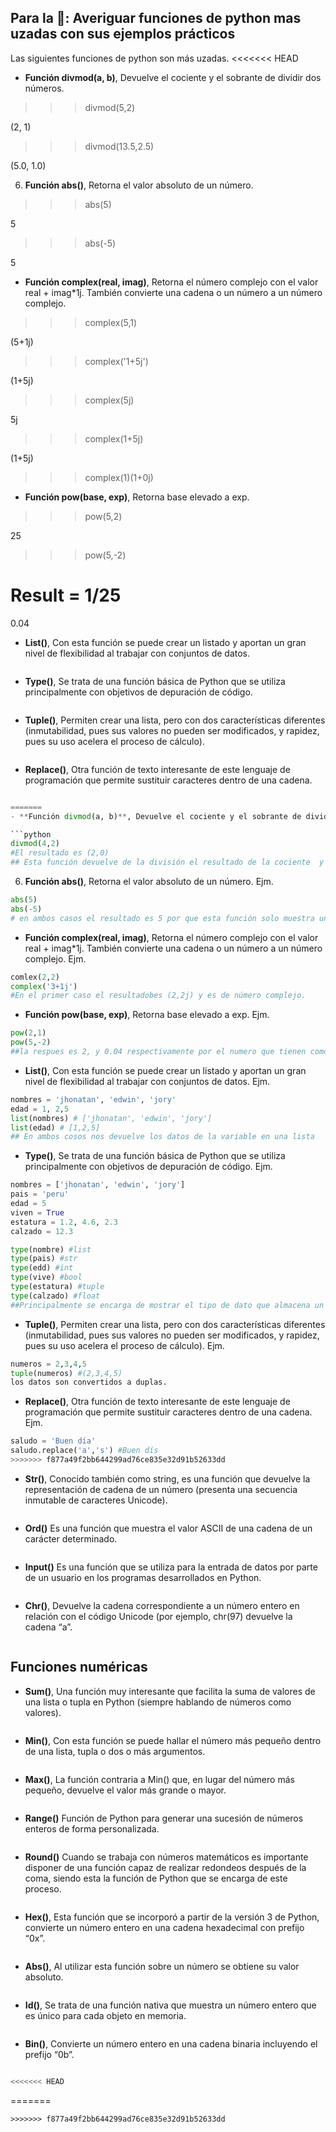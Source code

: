 ## Para la 🏡: Averiguar funciones de python mas uzadas con sus ejemplos prácticos
Las siguientes funciones de python son más uzadas.
<<<<<<< HEAD
- **Función divmod(a, b)**, Devuelve el cociente y el sobrante de dividir dos números.

>>> divmod(5,2)

(2, 1)

>>> divmod(13.5,2.5)

(5.0, 1.0)

6. **Función abs()**, Retorna el valor absoluto de un número.

>>> abs(5)

5

>>> abs(-5)

5

- **Función complex(real, imag)**, Retorna el número complejo con el valor real + imag*1j. También convierte una cadena o un número a un número complejo.

>>> complex(5,1)

(5+1j)

>>> complex('1+5j')

(1+5j)

>>> complex(5j)

5j

>>> complex(1+5j)

(1+5j)

>>> complex(1)(1+0j)

- **Función pow(base, exp)**, Retorna base elevado a exp.

>>> pow(5,2)

25

>>> pow(5,-2)

# Result = 1/25

0.04

- **List()**, Con esta función se puede crear un listado y aportan un gran nivel de flexibilidad al trabajar con conjuntos de datos.
```python

```
- **Type()**, Se trata de una función básica de Python que se utiliza principalmente con objetivos de depuración de código.
```python

```
- **Tuple()**, Permiten crear una lista, pero con dos características diferentes (inmutabilidad, pues sus valores no pueden ser modificados, y rapidez, pues su uso acelera el proceso de cálculo).
```python

```
- **Replace()**, Otra función de texto interesante de este lenguaje de programación que permite sustituir caracteres dentro de una cadena.
```python

=======
- **Función divmod(a, b)**, Devuelve el cociente y el sobrante de dividir dos números. Ejm.

```python
divmod(4,2)
#El resultado es (2,0)
## Esta función devuelve de la división el resultado de la cociente  y el residuo.
```
6. **Función abs()**, Retorna el valor absoluto de un número. Ejm.

```python
abs(5)
abs(-5)
# en ambos casos el resultado es 5 por que esta función solo muestra un valor positivo
```
- **Función complex(real, imag)**, Retorna el número complejo con el valor real + imag*1j. También convierte una cadena o un número a un número complejo. Ejm.
```python
comlex(2,2)
complex('3+1j')
#En el primer caso el resultadobes (2,2j) y es de número complejo.
```
- **Función pow(base, exp)**, Retorna base elevado a exp. Ejm.

```python
pow(2,1)
pow(5,-2)
##la respues es 2, y 0.04 respectivamente por el numero que tienen como base y exponente.
```
- **List()**, Con esta función se puede crear un listado y aportan un gran nivel de flexibilidad al trabajar con conjuntos de datos. Ejm.
```python
nombres = 'jhonatan', 'edwin', 'jory'
edad = 1, 2,5
list(nombres) # ['jhonatan', 'edwin', 'jory']
list(edad) # [1,2,5]
## En ambos cosos nos devuelve los datos de la variable en una lista
```
- **Type()**, Se trata de una función básica de Python que se utiliza principalmente con objetivos de depuración de código. Ejm.
```python
nombres = ['jhonatan', 'edwin', 'jory']
pais = 'peru'
edad = 5
viven = True
estatura = 1.2, 4.6, 2.3
calzado = 12.3

type(nombre) #list
type(pais) #str
type(edd) #int
type(vive) #bool
type(estatura) #tuple
type(calzado) #float
##Principalmente se encarga de mostrar el tipo de dato que almacena un variable
```
- **Tuple()**, Permiten crear una lista, pero con dos características diferentes (inmutabilidad, pues sus valores no pueden ser modificados, y rapidez, pues su uso acelera el proceso de cálculo). Ejm.
```python
numeros = 2,3,4,5
tuple(numeros) #(2,3,4,5)
los datos son convertidos a duplas.
```
- **Replace()**, Otra función de texto interesante de este lenguaje de programación que permite sustituir caracteres dentro de una cadena. Ejm.
```python
saludo = 'Buen día'
saludo.replace('a','s') #Buen dís
>>>>>>> f877a49f2bb644299ad76ce835e32d91b52633dd
```
- **Str()**, Conocido también como string, es una función que devuelve la representación de cadena de un número (presenta una secuencia inmutable de caracteres Unicode).
```python

```
- **Ord()** Es una función que muestra el valor ASCII de una cadena de un carácter determinado.
```python

```
- **Input()** Es una función que se utiliza para la entrada de datos por parte de un usuario en los programas desarrollados en Python.
```python

```
- **Chr()**, Devuelve la cadena correspondiente a un número entero en relación con el código Unicode (por ejemplo, chr(97) devuelve la cadena “a”.
```python

```

## Funciones numéricas
- **Sum()**, Una función muy interesante que facilita la suma de valores de una lista o tupla en Python (siempre hablando de números como valores).
```python

```
- **Min()**, Con esta función se puede hallar el número más pequeño dentro de una lista, tupla o dos o más argumentos.
```python

```
- **Max()**, La función contraria a Min() que, en lugar del número más pequeño, devuelve el valor más grande o mayor.
```python

```
- **Range()** Función de Python para generar una sucesión de números enteros de forma personalizada.
```python

```
- **Round()** Cuando se trabaja con números matemáticos es importante disponer de una función capaz de realizar redondeos después de la coma, siendo esta la función de Python que se encarga de este proceso.
```python

```
- **Hex()**, Esta función que se incorporó a partir de la versión 3 de Python, convierte un número entero en una cadena hexadecimal con prefijo “0x”.
```python

```
- **Abs()**, Al utilizar esta función sobre un número se obtiene su valor absoluto.
```python

```
- **Id()**, Se trata de una función nativa que muestra un número entero que es único para cada objeto en memoria.
```python

```
- **Bin()**, Convierte un número entero en una cadena binaria incluyendo el prefijo “0b”.
```python

<<<<<<< HEAD
```
=======
```
>>>>>>> f877a49f2bb644299ad76ce835e32d91b52633dd
